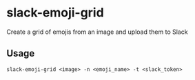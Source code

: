 # slack-emoji-grid

Create a grid of emojis from an image and upload them to Slack

## Usage

`slack-emoji-grid <image> -n <emoji_name> -t <slack_token>`
